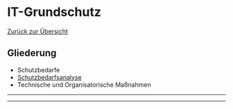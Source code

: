 # IT-Grundschutz

[Zurück zur Übersicht](../readme.md)

## Gliederung

- Schutzbedarfe
- [Schutzbedarfsanalyse](schutzbedarfsanalyse.md)
- Technische und Organisatorische Maßnahmen

---
---
